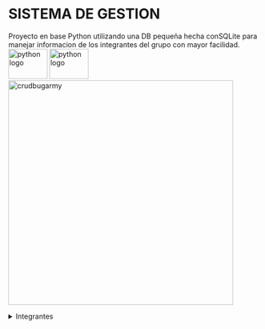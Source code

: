 
# SISTEMA DE GESTION

<div >
Proyecto en base Python utilizando una DB pequeña hecha conSQLite para manejar informacion de los integrantes del grupo con mayor facilidad.
</div>
<div align="">
    <img src="https://cdn.jsdelivr.net/gh/devicons/devicon/icons/python/python-original.svg" height="60" width="78" alt="python logo"  />
    <img src="https://www.vectorlogo.zone/logos/sqlite/sqlite-ar21.svg" height="60" width="78" alt="python logo"  />
</div>
<img width="449" alt="crudbugarmy" src="https://github.com/CodeSystem2022/BugArmy-Tercer-Semestre/assets/79487697/45125b50-7105-48c2-b0d7-accc091f820a">
  
  <p>
  <details align=left>
   <summary float=left>Integrantes</summary> 
   <p>
    
   ```ruby
     public class Integrantes(){
          VelazquezMartin = new Six087(o);
          GervasiFacundo = new FacundoGerv();
          ChavezJesus = new DoctorRemix();
          RodrigoAmoros = new rodrigoamoros();
          RossiIvo = new ivorossi();
          KevinBaez = new KevDev2();
          AgustinPinillos = new pini14();
          LucianoBugarin = new BugaToro();
          SergioMezzabotta = new Artyom();
          GuajardoJose = new chimidevs();
          BenegasCristian = new SlimCb();
     }
   ```
   </p>
   </details>

 

 
